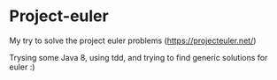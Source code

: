 Project-euler
=============

My try to solve the project euler problems (https://projecteuler.net/)

Trysing some Java 8, using tdd, and trying to find generic solutions for euler :)
